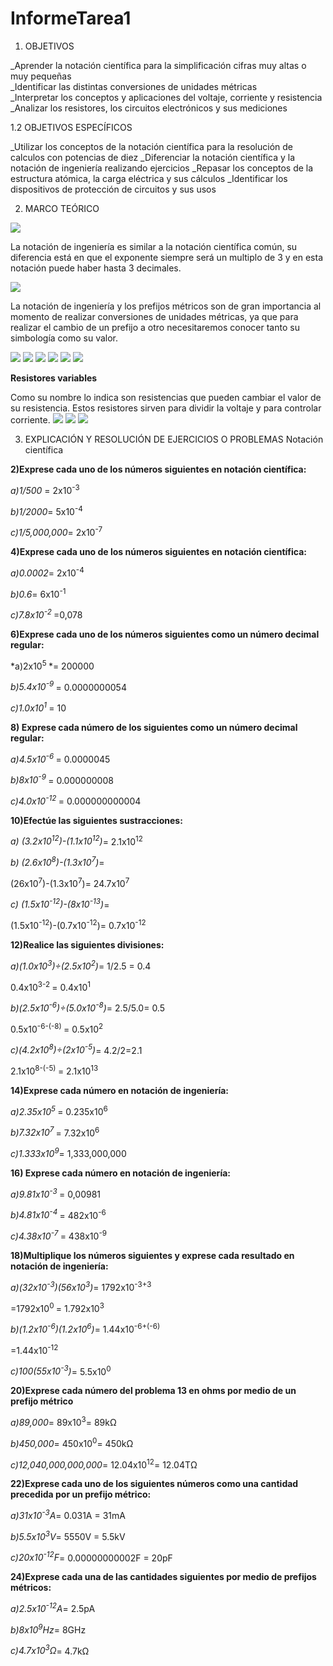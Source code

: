 # InformeTarea1
1.  OBJETIVOS

_Aprender la notación científica para la simplificación cifras muy altas o muy pequeñas  
_Identificar las distintas conversiones de unidades métricas  
_Interpretar los conceptos y aplicaciones del voltaje, corriente y resistencia
_Analizar los resistores, los circuitos electrónicos y sus mediciones

1.2 OBJETIVOS ESPECÍFICOS

_Utilizar los conceptos de la notación científica para la resolución de calculos con potencias de diez
_Diferenciar la notación científica y la notación de ingeniería realizando ejercicios
_Repasar los conceptos de la estructura atómica, la carga eléctrica y sus cálculos
_Identificar los dispositivos de protección de circuitos y sus usos


2.  MARCO TEÓRICO   

![](https://github.com/smvaca2/Informe-1/blob/0fb479159002eaa761bc609ba8b5ba32b7885c2b/notacientifica.PNG)

La notación de ingeniería es similar a la notación científica común, su diferencia está en que el exponente siempre será un multiplo de 3 y en esta notación puede haber hasta 3 decimales. 

![](https://github.com/smvaca2/Informe-1/blob/80b47a58b8de84f6a236028676243eee413f3aa5/notaingenieria.PNG)

La notación de ingeniería y los prefijos métricos son de gran importancia al momento de realizar conversiones de unidades métricas, ya que para realizar el cambio de un prefijo a otro necesitaremos conocer tanto su simbología como su valor. 

![](https://github.com/smvaca2/Informe-1/blob/6caf628706e19dcc35bc24a482c578d4a33244f0/estructura%20atomica.PNG)
![](https://github.com/smvaca2/Informe-1/blob/6caf628706e19dcc35bc24a482c578d4a33244f0/categoria%20materiales.PNG)
![](https://github.com/smvaca2/Informe-1/blob/bb21f3155295e218350116e141e23582d36e1ef8/carga%20electrica.PNG)
![](https://github.com/smvaca2/Informe-1/blob/bb21f3155295e218350116e141e23582d36e1ef8/voltaje.PNG)
![](https://github.com/smvaca2/Informe-1/blob/7a601eb91e6e8736edde628ee437edd992563bba/fuentes%20de%20voltaje%20y%20de%20corriente.PNG)
![](https://github.com/smvaca2/Informe-1/blob/7a601eb91e6e8736edde628ee437edd992563bba/resistores.PNG)

**Resistores variables**

Como su nombre lo indica son resistencias que pueden cambiar el valor de su resistencia.
Estos resistores sirven para dividir la voltaje y para controlar corriente.
![](https://github.com/smvaca2/Informe-1/blob/42688ea5de714e3c135966f69fe37bf2897fd5e1/resistores%20variables.PNG)
![](https://github.com/smvaca2/Informe-1/blob/42688ea5de714e3c135966f69fe37bf2897fd5e1/circuito%20electrico.PNG)
![](https://github.com/smvaca2/Informe-1/blob/cadf842cf6dc44dc956a484a50220aa064e3c4b2/proteccion%20de%20circuitos.PNG)

3. EXPLICACIÓN Y RESOLUCIÓN DE EJERCICIOS O PROBLEMAS
 Notación científica

**2)Exprese cada uno de los números siguientes en notación científica:**

*a)1/500* = 2x10<sup>-3
 
*b)1/2000*= 5x10<sup>-4
 
*c)1/5,000,000*= 2x10<sup>-7
 
 **4)Exprese cada uno de los números siguientes en notación científica:** 

*a)0.0002*= 2x10<sup>-4
 
*b)0.6*= 6x10<sup>-1
 
*c)7.8x10<sup>-2 </sup>* =0,078

**6)Exprese cada uno de los números siguientes como un número decimal regular:**
 
 *a)2x10<sup>5 </sup> *= 200000
 
 *b)5.4x10<sup>-9 </sup>*= 0.0000000054
 
 *c)1.0x10<sup>1 </sup>*= 10
 
 **8) Exprese cada número de los siguientes como un número decimal regular:**
 
*a)4.5x10<sup>-6 </sup>*= 0.0000045
 
 *b)8x10<sup>-9 </sup>*= 0.000000008
 
 *c)4.0x10<sup>-12 </sup>*= 0.000000000004
 
 **10)Efectúe las siguientes sustracciones:**
 
 *a) (3.2x10<sup>12</sup>)-(1.1x10<sup>12</sup>)*= 2.1x10<sup>12
 
 *b) (2.6x10<sup>8</sup>)-(1.3x10<sup>7</sup>)*=   
 
 (26x10<sup>7</sup>)-(1.3x10<sup>7</sup>)= 24.7x10<sup>7
 
 *c) (1.5x10<sup>-12</sup>)-(8x10<sup>-13</sup>)*=
 
 (1.5x10<sup>-12</sup>)-(0.7x10<sup>-12</sup>)= 0.7x10<sup>-12
 
 **12)Realice las siguientes divisiones:**
 
 *a)(1.0x10<sup>3</sup>)÷(2.5x10<sup>2</sup>)*= 1/2.5 = 0.4
 
 0.4x10<sup>3-2 </sup>= 0.4x10<sup>1
 
 *b)(2.5x10<sup>-6</sup>)÷(5.0x10<sup>-8</sup>)*= 2.5/5.0= 0.5
 
  0.5x10<sup>-6-(-8) </sup>= 0.5x10<sup>2
 
 *c)(4.2x10<sup>8</sup>)÷(2x10<sup>-5</sup>)*= 4.2/2=2.1
 
 2.1x10<sup>8-(-5) </sup>= 2.1x10<sup>13
 
 **14)Exprese cada número en notación de ingeniería:**
 
 *a)2.35x10<sup>5 </sub>*= 0.235x10<sup>6
 
 *b)7.32x10<sup>7 </sub>*= 7.32x10<sup>6
 
 *c)1.333x10<sup>9</sub>*= 1,333,000,000
 
 **16) Exprese cada número en notación de ingeniería:** 
 
 *a)9.81x10<sup>-3 </sub>*= 0,00981
 
 *b)4.81x10<sup>-4 </sub>*= 482x10<sup>-6
 
 *c)4.38x10<sup>-7 </sub>*= 438x10<sup>-9
 
 **18)Multiplique los números siguientes y exprese cada resultado en notación de ingeniería:**
 
 *a)(32x10<sup>-3</sup>)(56x10<sup>3</sup>)*= 1792x10<sup>-3+3 </sup>
 
 =1792x10<sup>0 </sup>= 1.792x10<sup>3
 
 *b)(1.2x10<sup>-6</sup>)(1.2x10<sup>6</sup>)*= 1.44x10<sup>-6+(-6) </sup>
 
 =1.44x10<sup>-12
 
 *c)100(55x10<sup>-3</sup>)*= 5.5x10<sup>0 </sup>
 
 **20)Exprese cada número del problema 13 en ohms por medio de un prefijo métrico**
 
 *a)89,000*= 89x10<sup>3</sup>= 89kΩ
 
 *b)450,000*= 450x10<sup>0</sup>= 450kΩ
 
 *c)12,040,000,000,000*= 12.04x10<sup>12</sup>= 12.04TΩ
 
 **22)Exprese cada uno de los siguientes números como una cantidad precedida por un prefijo métrico:**
 
 *a)31x10<sup>-3</sup>A*= 0.031A = 31mA
 
 
 *b)5.5x10<sup>3</sup>V*= 5550V = 5.5kV
 
 
 *c)20x10<sup>-12</sup>F*= 0.00000000002F = 20pF
 
 **24)Exprese cada una de las cantidades siguientes por medio de prefijos métricos:**
 
 *a)2.5x10<sup>-12</sup>A*= 2.5pA
 
 *b)8x10<sup>9</sup>Hz*= 8GHz
 
 *c)4.7x10<sup>3</sup>Ω*= 4.7kΩ
 
 
 
 
 



